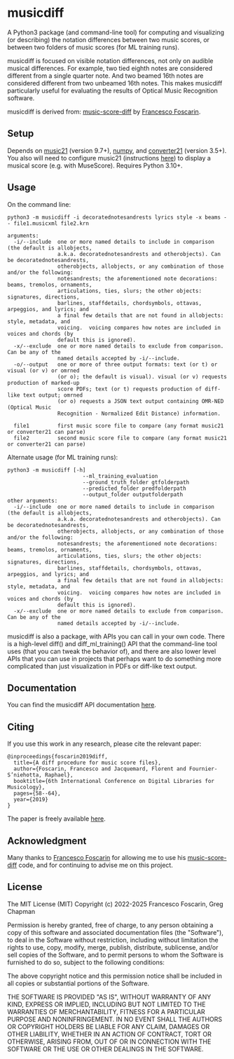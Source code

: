 # musicdiff
A Python3 package (and command-line tool) for computing and visualizing (or describing) the notation differences between two music scores, or between two folders of music scores (for ML training runs).

musicdiff is focused on visible notation differences, not only on audible musical differences.  For example, two tied eighth notes are considered different from a single quarter note.  And two beamed 16th notes are considered different from two unbeamed 16th notes. This makes musicdiff particularly useful for evaluating the results of Optical Music Recognition software.

musicdiff is derived from: [music-score-diff](https://github.com/fosfrancesco/music-score-diff.git)
    by [Francesco Foscarin](https://github.com/fosfrancesco).

## Setup
Depends on [music21](https://pypi.org/project/music21) (version 9.7+),  [numpy](https://pypi.org/project/numpy), and [converter21](https://pypi.org/project/converter21) (version 3.5+). You also will need to configure music21 (instructions [here](https://web.mit.edu/music21/doc/usersGuide/usersGuide_01_installing.html)) to display a musical score (e.g. with MuseScore).  Requires Python 3.10+.

## Usage
On the command line:

    python3 -m musicdiff -i decoratednotesandrests lyrics style -x beams -- file1.musicxml file2.krn

    arguments:
      -i/--include  one or more named details to include in comparison (the default is allobjects,
                    a.k.a. decoratednotesandrests and otherobjects). Can be decoratednotesandrests,
                    otherobjects, allobjects, or any combination of those and/or the following:
                    notesandrests; the aforementioned note decorations: beams, tremolos, ornaments,
                    articulations, ties, slurs; the other objects: signatures, directions,
                    barlines, staffdetails, chordsymbols, ottavas, arpeggios, and lyrics; and
                    a final few details that are not found in allobjects: style, metadata, and
                    voicing.  voicing compares how notes are included in voices and chords (by
                    default this is ignored).
      -x/--exclude  one or more named details to exclude from comparison.  Can be any of the
                    named details accepted by -i/--include.
      -o/--output   one or more of three output formats: text (or t) or visual (or v) or omrned
                    (or o); the default is visual). visual (or v) requests production of marked-up
                    score PDFs; text (or t) requests production of diff-like text output; omrned
                    (or o) requests a JSON text output containing OMR-NED (Optical Music
                    Recognition - Normalized Edit Distance) information.

      file1         first music score file to compare (any format music21 or converter21 can parse)
      file2         second music score file to compare (any format music21 or converter21 can parse)

Alternate usage (for ML training runs):

    python3 -m musicdiff [-h]
                            --ml_training_evaluation
                            --ground_truth_folder gtfolderpath
                            --predicted_folder predfolderpath
                            --output_folder outputfolderpath
    other arguments:
      -i/--include  one or more named details to include in comparison (the default is allobjects,
                    a.k.a. decoratednotesandrests and otherobjects). Can be decoratednotesandrests,
                    otherobjects, allobjects, or any combination of those and/or the following:
                    notesandrests; the aforementioned note decorations: beams, tremolos, ornaments,
                    articulations, ties, slurs; the other objects: signatures, directions,
                    barlines, staffdetails, chordsymbols, ottavas, arpeggios, and lyrics; and
                    a final few details that are not found in allobjects: style, metadata, and
                    voicing.  voicing compares how notes are included in voices and chords (by
                    default this is ignored).
      -x/--exclude  one or more named details to exclude from comparison.  Can be any of the
                    named details accepted by -i/--include.

musicdiff is also a package, with APIs you can call in your own code. There is a high-level diff() and diff_ml_training() API that the command-line tool uses (that you can tweak the behavior of), and there are also lower level APIs that you can use in projects that perhaps want to do something more complicated than just visualization in PDFs or diff-like text output.

## Documentation
You can find the musicdiff API documentation [here](https://gregchapman-dev.github.io/musicdiff).

## Citing
If you use this work in any research, please cite the relevant paper:

```
@inproceedings{foscarin2019diff,
  title={A diff procedure for music score files},
  author={Foscarin, Francesco and Jacquemard, Florent and Fournier-S’niehotta, Raphael},
  booktitle={6th International Conference on Digital Libraries for Musicology},
  pages={58--64},
  year={2019}
}
```

The paper is freely available [here](https://hal.inria.fr/hal-02267454v2/document).

## Acknowledgment
Many thanks to [Francesco Foscarin](https://github.com/fosfrancesco) for allowing me to use his [music-score-diff](https://github.com/fosfrancesco/music-score-diff.git) code, and for continuing to advise me on this project.

## License
The MIT License (MIT)
Copyright (c) 2022-2025 Francesco Foscarin, Greg Chapman

Permission is hereby granted, free of charge, to any person obtaining a copy of this software and associated documentation files (the "Software"), to deal in the Software without restriction, including without limitation the rights to use, copy, modify, merge, publish, distribute, sublicense, and/or sell copies of the Software, and to permit persons to whom the Software is furnished to do so, subject to the following conditions:

The above copyright notice and this permission notice shall be included in all copies or substantial portions of the Software.

THE SOFTWARE IS PROVIDED "AS IS", WITHOUT WARRANTY OF ANY KIND, EXPRESS OR IMPLIED, INCLUDING BUT NOT LIMITED TO THE WARRANTIES OF MERCHANTABILITY, FITNESS FOR A PARTICULAR PURPOSE AND NONINFRINGEMENT. IN NO EVENT SHALL THE AUTHORS OR COPYRIGHT HOLDERS BE LIABLE FOR ANY CLAIM, DAMAGES OR OTHER LIABILITY, WHETHER IN AN ACTION OF CONTRACT, TORT OR OTHERWISE, ARISING FROM, OUT OF OR IN CONNECTION WITH THE SOFTWARE OR THE USE OR OTHER DEALINGS IN THE SOFTWARE.

